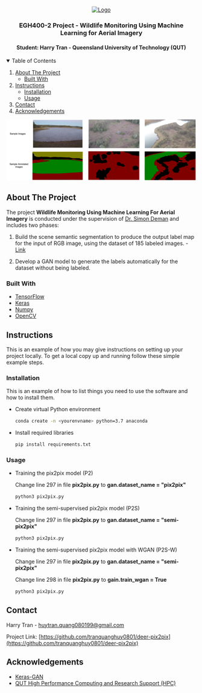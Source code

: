 <!-- PROJECT LOGO -->
<br />
<p align="center">
  <a href="https://github.com/othneildrew/Best-README-Template">
	<img src="https://www.qut.edu.au/__data/assets/image/0007/909781/qut-logo-og-1200.jpg" alt="Logo" width="80" height="80">
  </a>

  <h3 align="center">EGH400-2 Project - Wildlife Monitoring Using Machine Learning for Aerial Imagery</h3>

  <h4 align="center">Student: Harry Tran - Queensland University of Technology (QUT)</h4>
</p>



<!-- TABLE OF CONTENTS -->
<details open="open">
  <summary>Table of Contents</summary>
  <ol>
	<li>
	  <a href="#about-the-project">About The Project</a>
	  <ul>
		<li><a href="#built-with">Built With</a></li>
	  </ul>
	</li>
	<li>
	  <a href="#instructions">Instructions</a>
	  <ul>
		<li><a href="#installation">Installation</a></li>
		<li><a href="#usage">Usage</a></li>
	  </ul>
	</li>
	<li><a href="#contact">Contact</a></li>
	<li><a href="#acknowledgements">Acknowledgements</a></li>
  </ol>
</details>

<!-- ABOUT THE PROJECT -->

![Output](intro.png)
## About The Project

The project <b>Wildlife Monitoring Using Machine Learning For Aerial Imagery</b> is conducted under the supervision of [Dr. Simon Deman](https://staff.qut.edu.au/staff/s.denman) and includes two phases:

1. Build the scene semantic segmentation to produce the output label map for the input of RGB image, using the dataset of 185 labeled images. - [Link](https://github.com/tranquanghuy0801/drone-segment-bm)

2. Develop a GAN model to generate the labels automatically for the dataset without being labeled.

### Built With

* [TensorFlow](https://www.tensorflow.org/)
* [Keras](https://keras.io/)
* [Numpy](https://numpy.org/)
* [OpenCV](https://opencv.org/)

<!-- GETTING STARTED -->
## Instructions

This is an example of how you may give instructions on setting up your project locally.
To get a local copy up and running follow these simple example steps.

### Installation

This is an example of how to list things you need to use the software and how to install them.

* Create virtual Python environment

  ```sh
  conda create -n <yourenvname> python=3.7 anaconda
  ```

* Install required libraries

  ```sh
  pip install requirements.txt
  ```

### Usage

* Training the pix2pix model (P2)
  
	Change line 297 in file <b>pix2pix.py</b> to <b>gan.dataset_name = "pix2pix" </b>
  ```sh
  python3 pix2pix.py
  ```

* Training the semi-supervised pix2pix model (P2S)


	Change line 297 in file <b>pix2pix.py</b> to <b>gan.dataset_name = "semi-pix2pix" </b>
  ```sh
  python3 pix2pix.py
  ```

* Training the semi-supervised pix2pix model with WGAN (P2S-W)

	Change line 297 in file <b>pix2pix.py</b> to <b>gan.dataset_name = "semi-pix2pix" </b>
	
	Change line 298 in file <b>pix2pix.py</b> to <b>gain.train_wgan = True</b>
  ```sh
  python3 pix2pix.py
  ```

<!-- CONTACT -->
## Contact

Harry Tran - huytran.quang080199@gmail.com

Project Link: [https://github.com/tranquanghuy0801/deer-pix2pix](https://github.com/tranquanghuy0801/deer-pix2pix)

<!-- ACKNOWLEDGEMENTS -->
## Acknowledgements
* [Keras-GAN](https://github.com/eriklindernoren/Keras-GAN)
* [QUT High Performance Computing and Research Support (HPC)](https://cms.qut.edu.au/__data/assets/pdf_file/0012/388785/high-performance-computing.pdf)